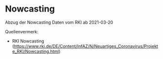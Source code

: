 # Nowcasting

Abzug der Nowcasting Daten vom RKI ab 2021-03-20

Quellenvermerk: 
- RKI Nowcasting (https://www.rki.de/DE/Content/InfAZ/N/Neuartiges_Coronavirus/Projekte_RKI/Nowcasting.html)

